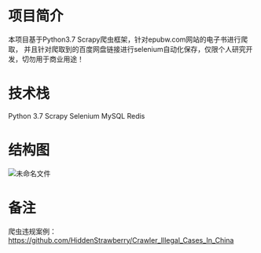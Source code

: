 # 项目简介
本项目基于Python3.7 Scrapy爬虫框架，针对epubw.com网站的电子书进行爬取，
并且针对爬取到的百度网盘链接进行selenium自动化保存，仅限个人研究开发，切勿用于商业用途！

# 技术栈
Python 3.7
Scrapy
Selenium
MySQL
Redis

# 结构图
![未命名文件](https://tva1.sinaimg.cn/large/006y8mN6ly1g9afd3uf5hj30vk0u0ady.jpg)

# 备注
爬虫违规案例：https://github.com/HiddenStrawberry/Crawler_Illegal_Cases_In_China
